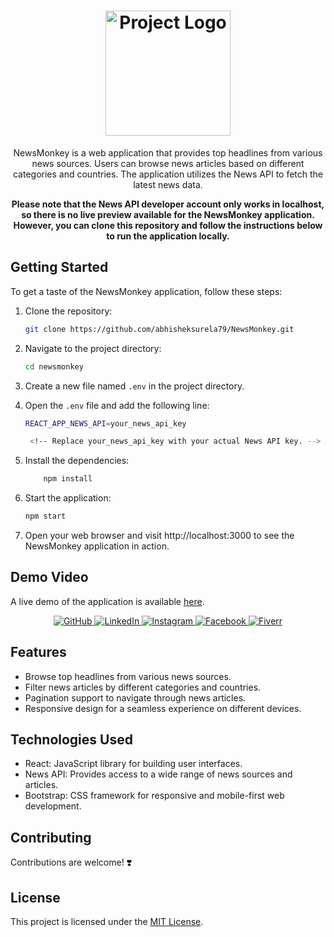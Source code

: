 <h1 align="center">
  <img src="https://files.mastodon.social/media_attachments/files/110/513/212/080/285/416/original/0e829e22dca0575e.png" alt="Project Logo" width="200">
</h1>

<p align="center">
  NewsMonkey is a web application that provides top headlines from various news sources. Users can browse news articles based on different categories and countries. The application utilizes the News API to fetch the latest news data.
</p>

<p align="center">
    <strong>
        Please note that the News API developer account only works in localhost, so there is no live preview available for the NewsMonkey application. However, you can clone this repository and follow the instructions below to run the application locally.
    </strong>
</p>


## Getting Started

To get a taste of the NewsMonkey application, follow these steps:

1. Clone the repository:

   ```bash
   git clone https://github.com/abhisheksurela79/NewsMonkey.git

2. Navigate to the project directory:

   ```bash
   cd newsmonkey


3. Create a new file named `.env` in the project directory.

4. Open the `.env` file and add the following line:

   ```bash
   REACT_APP_NEWS_API=your_news_api_key

    <!-- Replace your_news_api_key with your actual News API key. -->

5. Install the dependencies:

    ``` bash
        npm install

6. Start the application:

    ```bash
    npm start


7. Open your web browser and visit http://localhost:3000 to see the NewsMonkey application in action.



## Demo Video

A live demo of the application is available [here](https://text-utils-psi-swart.vercel.app/).


<p align="center">
  <a href="https://github.com/abhisheksurela79" target="_blank">
    <img src="https://img.shields.io/badge/GitHub-abhisheksurela79-blue.svg?logo=github" alt="GitHub">
  </a>
  <a href="https://www.linkedin.com/in/abhisheksurela79" target="_blank">
    <img src="https://img.shields.io/badge/LinkedIn-Abhishek%20Surela-blue.svg?logo=linkedin" alt="LinkedIn">
  </a>
  <a href="https://www.instagram.com/abhi_81718" target="_blank">
    <img src="https://img.shields.io/badge/Instagram-abhi__81718-orange.svg?logo=instagram" alt="Instagram">
  </a>
  <a href="https://www.facebook.com/abhii.abhishekk" target="_blank">
    <img src="https://img.shields.io/badge/Facebook-abhii.abhishekk-blue.svg?logo=facebook" alt="Facebook">
  </a>
  <a href="https://www.fiverr.com/users/toscanioliviero" target="_blank">
    <img src="https://img.shields.io/badge/Fiverr-toscanioliviero-brightgreen.svg?logo=fiverr" alt="Fiverr">
  </a>
</p>


## Features

- Browse top headlines from various news sources.
- Filter news articles by different categories and countries.
- Pagination support to navigate through news articles.
- Responsive design for a seamless experience on different devices.

## Technologies Used

- React: JavaScript library for building user interfaces.
- News API: Provides access to a wide range of news sources and articles.
- Bootstrap: CSS framework for responsive and mobile-first web development.


## Contributing

Contributions are welcome! ❣️

## License

This project is licensed under the [MIT License](LICENSE).